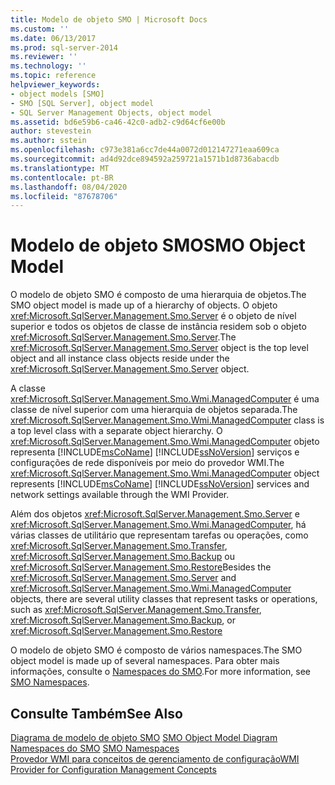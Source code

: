 ```yaml
---
title: Modelo de objeto SMO | Microsoft Docs
ms.custom: ''
ms.date: 06/13/2017
ms.prod: sql-server-2014
ms.reviewer: ''
ms.technology: ''
ms.topic: reference
helpviewer_keywords:
- object models [SMO]
- SMO [SQL Server], object model
- SQL Server Management Objects, object model
ms.assetid: bd6e59b6-ca46-42c0-adb2-c9d64cf6e00b
author: stevestein
ms.author: sstein
ms.openlocfilehash: c973e381a6cc7de44a0072d012147271eaa609ca
ms.sourcegitcommit: ad4d92dce894592a259721a1571b1d8736abacdb
ms.translationtype: MT
ms.contentlocale: pt-BR
ms.lasthandoff: 08/04/2020
ms.locfileid: "87678706"
---
```

# <a name="smo-object-model"></a><span data-ttu-id="1b213-102">Modelo de objeto SMO</span><span class="sxs-lookup"><span data-stu-id="1b213-102">SMO Object Model</span></span>
  <span data-ttu-id="1b213-103">O modelo de objeto SMO é composto de uma hierarquia de objetos.</span><span class="sxs-lookup"><span data-stu-id="1b213-103">The SMO object model is made up of a hierarchy of objects.</span></span> <span data-ttu-id="1b213-104">O objeto <xref:Microsoft.SqlServer.Management.Smo.Server> é o objeto de nível superior e todos os objetos de classe de instância residem sob o objeto <xref:Microsoft.SqlServer.Management.Smo.Server>.</span><span class="sxs-lookup"><span data-stu-id="1b213-104">The <xref:Microsoft.SqlServer.Management.Smo.Server> object is the top level object and all instance class objects reside under the <xref:Microsoft.SqlServer.Management.Smo.Server> object.</span></span>  
  
 <span data-ttu-id="1b213-105">A classe <xref:Microsoft.SqlServer.Management.Smo.Wmi.ManagedComputer> é uma classe de nível superior com uma hierarquia de objetos separada.</span><span class="sxs-lookup"><span data-stu-id="1b213-105">The <xref:Microsoft.SqlServer.Management.Smo.Wmi.ManagedComputer> class is a top level class with a separate object hierarchy.</span></span> <span data-ttu-id="1b213-106">O <xref:Microsoft.SqlServer.Management.Smo.Wmi.ManagedComputer> objeto representa [!INCLUDE[msCoName](../../includes/msconame-md.md)] [!INCLUDE[ssNoVersion](../../includes/ssnoversion-md.md)] serviços e configurações de rede disponíveis por meio do provedor WMI.</span><span class="sxs-lookup"><span data-stu-id="1b213-106">The <xref:Microsoft.SqlServer.Management.Smo.Wmi.ManagedComputer> object represents [!INCLUDE[msCoName](../../includes/msconame-md.md)] [!INCLUDE[ssNoVersion](../../includes/ssnoversion-md.md)] services and network settings available through the WMI Provider.</span></span>  
  
 <span data-ttu-id="1b213-107">Além dos objetos <xref:Microsoft.SqlServer.Management.Smo.Server> e <xref:Microsoft.SqlServer.Management.Smo.Wmi.ManagedComputer>, há várias classes de utilitário que representam tarefas ou operações, como <xref:Microsoft.SqlServer.Management.Smo.Transfer>, <xref:Microsoft.SqlServer.Management.Smo.Backup> ou <xref:Microsoft.SqlServer.Management.Smo.Restore></span><span class="sxs-lookup"><span data-stu-id="1b213-107">Besides the <xref:Microsoft.SqlServer.Management.Smo.Server> and <xref:Microsoft.SqlServer.Management.Smo.Wmi.ManagedComputer> objects, there are several utility classes that represent tasks or operations, such as <xref:Microsoft.SqlServer.Management.Smo.Transfer>, <xref:Microsoft.SqlServer.Management.Smo.Backup>, or <xref:Microsoft.SqlServer.Management.Smo.Restore></span></span>  
  
 <span data-ttu-id="1b213-108">O modelo de objeto SMO é composto de vários namespaces.</span><span class="sxs-lookup"><span data-stu-id="1b213-108">The SMO object model is made up of several namespaces.</span></span> <span data-ttu-id="1b213-109">Para obter mais informações, consulte o [Namespaces do SMO](smo-object-model-namespaces.md).</span><span class="sxs-lookup"><span data-stu-id="1b213-109">For more information, see [SMO Namespaces](smo-object-model-namespaces.md).</span></span>  
  
## <a name="see-also"></a><span data-ttu-id="1b213-110">Consulte Também</span><span class="sxs-lookup"><span data-stu-id="1b213-110">See Also</span></span>  
 <span data-ttu-id="1b213-111">[Diagrama de modelo de objeto SMO](smo-object-model-diagram.md) </span><span class="sxs-lookup"><span data-stu-id="1b213-111">[SMO Object Model Diagram](smo-object-model-diagram.md) </span></span>  
 <span data-ttu-id="1b213-112">[Namespaces do SMO](smo-object-model-namespaces.md) </span><span class="sxs-lookup"><span data-stu-id="1b213-112">[SMO Namespaces](smo-object-model-namespaces.md) </span></span>  
 [<span data-ttu-id="1b213-113">Provedor WMI para conceitos de gerenciamento de configuração</span><span class="sxs-lookup"><span data-stu-id="1b213-113">WMI Provider for Configuration Management Concepts</span></span>](../wmi-provider-configuration/wmi-provider-for-configuration-management.md)  
  
  
